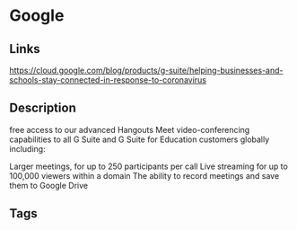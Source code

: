 # Google

## Links
https://cloud.google.com/blog/products/g-suite/helping-businesses-and-schools-stay-connected-in-response-to-coronavirus

## Description
free access to our advanced Hangouts Meet video-conferencing capabilities to all G Suite and G Suite for Education customers globally including: 

Larger meetings, for up to 250 participants per call
Live streaming for up to 100,000 viewers within a domain 
The ability to record meetings and save them to Google Drive

## Tags